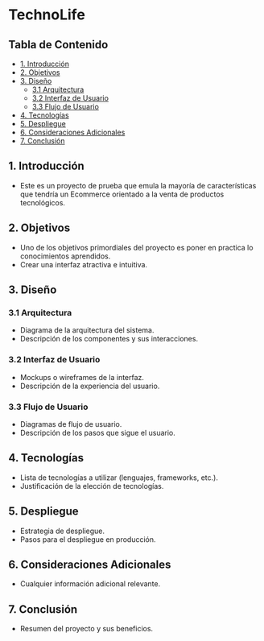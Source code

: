 # TechnoLife

## Tabla de Contenido

* [1. Introducción](#1-introducción)
* [2. Objetivos](#2-objetivos)
* [3. Diseño](#3-diseño)
    * [3.1 Arquitectura](#31-arquitectura)
    * [3.2 Interfaz de Usuario](#32-interfaz-de-usuario)
    * [3.3 Flujo de Usuario](#33-flujo-de-usuario)
* [4. Tecnologías](#4-tecnologías)
* [5. Despliegue](#5-despliegue)
* [6. Consideraciones Adicionales](#6-consideraciones-adicionales)
* [7. Conclusión](#7-conclusión)

## 1. Introducción

* Este es un proyecto de prueba que emula la mayoría de características que tendría un Ecommerce orientado a la venta de productos tecnológicos.

## 2. Objetivos

* Uno de los objetivos primordiales del proyecto es poner en practica lo conocimientos aprendidos.
* Crear una interfaz atractiva e intuitiva.

## 3. Diseño

### 3.1 Arquitectura

* Diagrama de la arquitectura del sistema.
* Descripción de los componentes y sus interacciones.

### 3.2 Interfaz de Usuario

* Mockups o wireframes de la interfaz.
* Descripción de la experiencia del usuario.

### 3.3 Flujo de Usuario

* Diagramas de flujo de usuario.
* Descripción de los pasos que sigue el usuario.

## 4. Tecnologías

* Lista de tecnologías a utilizar (lenguajes, frameworks, etc.).
* Justificación de la elección de tecnologías.

## 5. Despliegue

* Estrategia de despliegue.
* Pasos para el despliegue en producción.

## 6. Consideraciones Adicionales

* Cualquier información adicional relevante.

## 7. Conclusión

* Resumen del proyecto y sus beneficios.